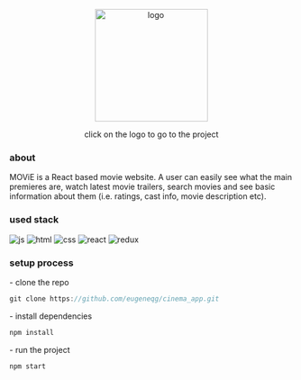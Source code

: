 <p align="center"><a href="https://preeminent-arithmetic-77bd09.netlify.app/"><img width="200" src="https://i.ibb.co/m6kH0FP/MOViE.png" alt="logo"></img><a/></p>
<p align="center">click on the logo to go to the project</p>

<h3>about</h3>

MOViE is a React based movie website. A user can easily see what the main premieres are, watch latest movie trailers, search movies and see basic information about them (i.e. ratings, cast info, movie description etc).

<h3>used stack</h3>
<div>
  <img src="https://img.shields.io/badge/JavaScript-323330?style=for-the-badge&logo=javascript&logoColor=F7DF1E" alt="js"</img>
  <img src="https://img.shields.io/badge/HTML5-E34F26?style=for-the-badge&logo=html5&logoColor=white" alt="html"</img>
  <img src="https://img.shields.io/badge/CSS3-1572B6?style=for-the-badge&logo=css3&logoColor=white" alt="css"</img>
  <img src="https://img.shields.io/badge/React-20232A?style=for-the-badge&logo=react&logoColor=61DAFB" alt="react"</img>
  <img src="https://img.shields.io/badge/Redux-593D88?style=for-the-badge&logo=redux&logoColor=white" alt="redux"</img>
</div>

<h3>setup process</h3>

<p>- clone the repo</p>

```js
git clone https://github.com/eugeneqg/cinema_app.git
```
<p>- install dependencies</p>

```js
npm install
```

<p>- run the project</p>

```js
npm start
```

